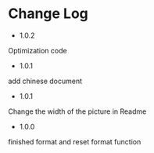 # Change Log

- 1.0.2

Optimization code

- 1.0.1

add chinese document

- 1.0.1

Change the width of the picture in Readme

- 1.0.0 

finished format and reset format function